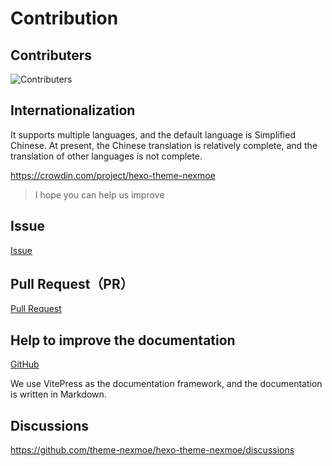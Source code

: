 # Contribution

## Contributers

![Contributers](https://opencollective.com/hexo-theme-nexmoe/contributors.svg?width=890&button=false)

## Internationalization

It supports multiple languages, and the default language is Simplified Chinese. At present, the Chinese translation is relatively complete, and the translation of other languages is not complete.

<https://crowdin.com/project/hexo-theme-nexmoe>

> I hope you can help us improve

## Issue

[Issue](https://github.com/theme-nexmoe/hexo-theme-nexmoe/issues/new)

## Pull Request（PR）

[Pull Request](https://github.com/theme-nexmoe/hexo-theme-nexmoe/pulls)

## Help to improve the documentation

[GitHub](https://github.com/theme-nexmoe/hexo-docs/)

We use VitePress as the documentation framework, and the documentation is written in Markdown.

## Discussions

<https://github.com/theme-nexmoe/hexo-theme-nexmoe/discussions>
